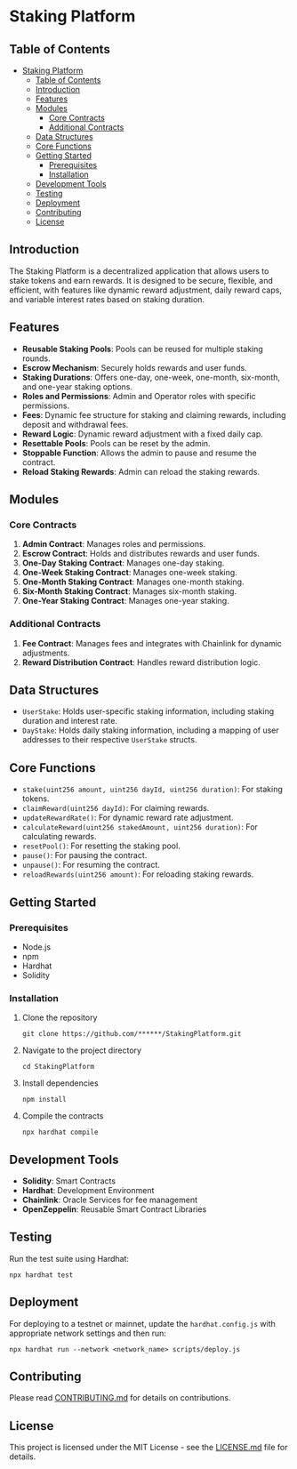 # Staking Platform

## Table of Contents

- [Staking Platform](#staking-platform)
  - [Table of Contents](#table-of-contents)
  - [Introduction](#introduction)
  - [Features](#features)
  - [Modules](#modules)
    - [Core Contracts](#core-contracts)
    - [Additional Contracts](#additional-contracts)
  - [Data Structures](#data-structures)
  - [Core Functions](#core-functions)
  - [Getting Started](#getting-started)
    - [Prerequisites](#prerequisites)
    - [Installation](#installation)
  - [Development Tools](#development-tools)
  - [Testing](#testing)
  - [Deployment](#deployment)
  - [Contributing](#contributing)
  - [License](#license)

## Introduction

The Staking Platform is a decentralized application that allows users to stake tokens and earn rewards. It is designed to be secure, flexible, and efficient, with features like dynamic reward adjustment, daily reward caps, and variable interest rates based on staking duration.

## Features

- **Reusable Staking Pools**: Pools can be reused for multiple staking rounds.
- **Escrow Mechanism**: Securely holds rewards and user funds.
- **Staking Durations**: Offers one-day, one-week, one-month, six-month, and one-year staking options.
- **Roles and Permissions**: Admin and Operator roles with specific permissions.
- **Fees**: Dynamic fee structure for staking and claiming rewards, including deposit and withdrawal fees.
- **Reward Logic**: Dynamic reward adjustment with a fixed daily cap.
- **Resettable Pools**: Pools can be reset by the admin.
- **Stoppable Function**: Allows the admin to pause and resume the contract.
- **Reload Staking Rewards**: Admin can reload the staking rewards.

## Modules

### Core Contracts

1. **Admin Contract**: Manages roles and permissions.
2. **Escrow Contract**: Holds and distributes rewards and user funds.
3. **One-Day Staking Contract**: Manages one-day staking.
4. **One-Week Staking Contract**: Manages one-week staking.
5. **One-Month Staking Contract**: Manages one-month staking.
6. **Six-Month Staking Contract**: Manages six-month staking.
7. **One-Year Staking Contract**: Manages one-year staking.

### Additional Contracts

1. **Fee Contract**: Manages fees and integrates with Chainlink for dynamic adjustments.
2. **Reward Distribution Contract**: Handles reward distribution logic.

## Data Structures

- `UserStake`: Holds user-specific staking information, including staking duration and interest rate.
- `DayStake`: Holds daily staking information, including a mapping of user addresses to their respective `UserStake` structs.

## Core Functions

- `stake(uint256 amount, uint256 dayId, uint256 duration)`: For staking tokens.
- `claimReward(uint256 dayId)`: For claiming rewards.
- `updateRewardRate()`: For dynamic reward rate adjustment.
- `calculateReward(uint256 stakedAmount, uint256 duration)`: For calculating rewards.
- `resetPool()`: For resetting the staking pool.
- `pause()`: For pausing the contract.
- `unpause()`: For resuming the contract.
- `reloadRewards(uint256 amount)`: For reloading staking rewards.

## Getting Started

### Prerequisites

- Node.js
- npm
- Hardhat
- Solidity

### Installation

1. Clone the repository
   ```
   git clone https://github.com/******/StakingPlatform.git
   ```
   
2. Navigate to the project directory
   ```
   cd StakingPlatform
   ```
   
3. Install dependencies
   ```
   npm install
   ```

4. Compile the contracts
   ```
   npx hardhat compile
   ```

## Development Tools

- **Solidity**: Smart Contracts
- **Hardhat**: Development Environment
- **Chainlink**: Oracle Services for fee management
- **OpenZeppelin**: Reusable Smart Contract Libraries

## Testing

Run the test suite using Hardhat:

```
npx hardhat test
```

## Deployment

For deploying to a testnet or mainnet, update the `hardhat.config.js` with appropriate network settings and then run:

```
npx hardhat run --network <network_name> scripts/deploy.js
```

## Contributing

Please read [CONTRIBUTING.md](CONTRIBUTING.md) for details on contributions.

## License

This project is licensed under the MIT License - see the [LICENSE.md](LICENSE.md) file for details.
